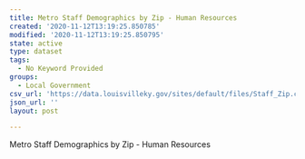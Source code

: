 ```yaml
---
title: Metro Staff Demographics by Zip - Human Resources
created: '2020-11-12T13:19:25.850785'
modified: '2020-11-12T13:19:25.850795'
state: active
type: dataset
tags:
  - No Keyword Provided
groups:
  - Local Government
csv_url: 'https://data.louisvilleky.gov/sites/default/files/Staff_Zip.csv'
json_url: ''
layout: post

---
```

<p>Metro Staff Demographics by Zip - Human Resources</p>

